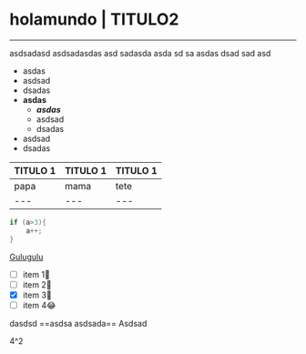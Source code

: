 # holamundo | TITULO2
------------

asdsadasd asdsadasdas asd sadasda asda sd sa
asdas dsad
sad asd  

- asdas 
- asdsad
- dsadas
- **asdas**
    - ***asdas*** 
    - asdsad
    - dsadas
- asdsad
- dsadas


| **TITULO 1** | **TITULO 1** | **TITULO 1** |
| --- | --- | --- |
| papa | mama | tete |
| --- | --- | --- |


```c
if (a>3){
    a++;
}

```

[Gulugulu](https://www.google.es)

- [ ] item 1:construction_worker:
- [ ] item 2:eyes:
- [x] item 3:love_letter:
- [ ] item 4:joy:

dasdsd ==asdsa asdsada== Asdsad

4^2


